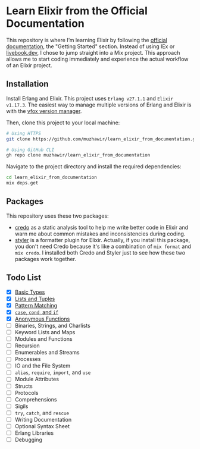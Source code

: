 # Learn Elixir from the Official Documentation

This repository is where I’m learning Elixir by following the
[official documentation](https://hexdocs.pm/elixir/introduction.html), the "Getting Started"
section. Instead of using IEx or [livebook.dev](https://livebook.dev), I chose to jump straight
into a Mix project. This approach allows me to start coding immediately and experience the actual
workflow of an Elixir project.

## Installation

Install Erlang and Elixir. This project uses `Erlang v27.1.1` and `Elixir v1.17.3`. The easiest way
to manage multiple versions of Erlang and Elixir is with the
[vfox version manager](https://github.com/version-fox/vfox).

Then, clone this project to your local machine:

```bash
# Using HTTPS
git clone https://github.com/muzhawir/learn_elixir_from_documentation.git

# Using GitHub CLI
gh repo clone muzhawir/learn_elixir_from_documentation
```

Navigate to the project directory and install the required dependencies:

```bash
cd learn_elixir_from_documentation
mix deps.get
```

## Packages

This repository uses these two packages:

- [credo](https://github.com/rrrene/credo) as a static analysis tool to help me write better code
in Elixir and warn me about common mistakes and inconsistencies during coding.
- [styler](https://github.com/adobe/elixir-styler) is a formatter plugin for Elixir. Actually,
 if you install this package, you don't need Credo because it's like a combination of `mix format`
 and `mix credo`. I installed both Credo and Styler just to see how these two packages work together.

## Todo List

- [x] [Basic Types](./lib/basic_types.ex)
- [x] [Lists and Tuples](./lib/list_and_tuples.ex)
- [x] [Pattern Matching](./lib/pattern_matching.ex)
- [x] [`case`, `cond`, and `if`](./lib/case_cond_if.ex)
- [x] [Anonymous Functions](./lib/anonymous_function.ex)
- [ ] Binaries, Strings, and Charlists
- [ ] Keyword Lists and Maps
- [ ] Modules and Functions
- [ ] Recursion
- [ ] Enumerables and Streams
- [ ] Processes
- [ ] IO and the File System
- [ ] `alias`, `require`, `import`, and `use`
- [ ] Module Attributes
- [ ] Structs
- [ ] Protocols
- [ ] Comprehensions
- [ ] Sigils
- [ ] `try`, `catch`, and `rescue`
- [ ] Writing Documentation
- [ ] Optional Syntax Sheet
- [ ] Erlang Libraries
- [ ] Debugging
